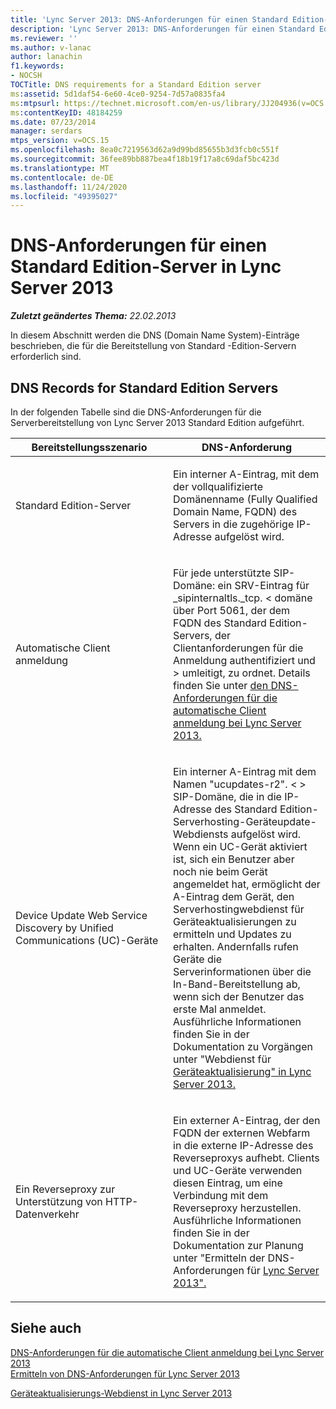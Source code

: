 ```yaml
---
title: 'Lync Server 2013: DNS-Anforderungen für einen Standard Edition-Server'
description: 'Lync Server 2013: DNS-Anforderungen für einen Standard Edition-Server.'
ms.reviewer: ''
ms.author: v-lanac
author: lanachin
f1.keywords:
- NOCSH
TOCTitle: DNS requirements for a Standard Edition server
ms:assetid: 5d1daf54-6e60-4ce0-9254-7d57a0835fa4
ms:mtpsurl: https://technet.microsoft.com/en-us/library/JJ204936(v=OCS.15)
ms:contentKeyID: 48184259
ms.date: 07/23/2014
manager: serdars
mtps_version: v=OCS.15
ms.openlocfilehash: 8ea0c7219563d62a9d99bd85655b3d3fcb0c551f
ms.sourcegitcommit: 36fee89bb887bea4f18b19f17a8c69daf5bc423d
ms.translationtype: MT
ms.contentlocale: de-DE
ms.lasthandoff: 11/24/2020
ms.locfileid: "49395027"
---
```

# <a name="dns-requirements-for-a-standard-edition-server-in-lync-server-2013"></a>DNS-Anforderungen für einen Standard Edition-Server in Lync Server 2013

<div data-xmlns="http://www.w3.org/1999/xhtml">

<div class="topic" data-xmlns="http://www.w3.org/1999/xhtml" data-msxsl="urn:schemas-microsoft-com:xslt" data-cs="https://msdn.microsoft.com/">

<div data-asp="https://msdn2.microsoft.com/asp">



</div>

<div id="mainSection">

<div id="mainBody">

<span> </span>

_**Zuletzt geändertes Thema:** 22.02.2013_

In diesem Abschnitt werden die DNS (Domain Name System)-Einträge beschrieben, die für die Bereitstellung von Standard -Edition-Servern erforderlich sind.

<div>

## <a name="dns-records-for-standard-edition-servers"></a>DNS Records for Standard Edition Servers

In der folgenden Tabelle sind die DNS-Anforderungen für die Serverbereitstellung von Lync Server 2013 Standard Edition aufgeführt.


<table>
<colgroup>
<col style="width: 50%" />
<col style="width: 50%" />
</colgroup>
<thead>
<tr class="header">
<th>Bereitstellungsszenario</th>
<th>DNS-Anforderung</th>
</tr>
</thead>
<tbody>
<tr class="odd">
<td><p>Standard Edition-Server</p></td>
<td><p>Ein interner A-Eintrag, mit dem der vollqualifizierte Domänenname (Fully Qualified Domain Name, FQDN) des Servers in die zugehörige IP-Adresse aufgelöst wird.</p></td>
</tr>
<tr class="even">
<td><p>Automatische Client anmeldung</p></td>
<td><p>Für jede unterstützte SIP-Domäne: ein SRV-Eintrag für _sipinternaltls._tcp. &lt; domäne über Port 5061, der dem FQDN des Standard Edition-Servers, der Clientanforderungen für die Anmeldung authentifiziert und &gt; umleitigt, zu ordnet. Details finden Sie unter <a href="lync-server-2013-dns-requirements-for-automatic-client-sign-in.md">den DNS-Anforderungen für die automatische Client anmeldung bei Lync Server 2013.</a></p></td>
</tr>
<tr class="odd">
<td><p>Device Update Web Service Discovery by Unified Communications (UC)-Geräte</p></td>
<td><p>Ein interner A-Eintrag mit dem Namen "ucupdates-r2". &lt; &gt; SIP-Domäne, die in die IP-Adresse des Standard Edition-Serverhosting-Geräteupdate-Webdiensts aufgelöst wird. Wenn ein UC-Gerät aktiviert ist, sich ein Benutzer aber noch nie beim Gerät angemeldet hat, ermöglicht der A-Eintrag dem Gerät, den Serverhostingwebdienst für Geräteaktualisierungen zu ermitteln und Updates zu erhalten. Andernfalls rufen Geräte die Serverinformationen über die In-Band-Bereitstellung ab, wenn sich der Benutzer das erste Mal anmeldet. Ausführliche Informationen finden Sie in der Dokumentation zu Vorgängen unter "Webdienst für <a href="lync-server-2013-device-update-web-service.md">Geräteaktualisierung" in Lync Server 2013.</a></p></td>
</tr>
<tr class="even">
<td><p>Ein Reverseproxy zur Unterstützung von HTTP-Datenverkehr</p></td>
<td><p>Ein externer A-Eintrag, der den FQDN der externen Webfarm in die externe IP-Adresse des Reverseproxys aufhebt. Clients und UC-Geräte verwenden diesen Eintrag, um eine Verbindung mit dem Reverseproxy herzustellen. Ausführliche Informationen finden Sie in der Dokumentation zur Planung unter "Ermitteln der DNS-Anforderungen für <a href="lync-server-2013-determine-dns-requirements.md">Lync Server 2013".</a></p></td>
</tr>
</tbody>
</table>


</div>

<div>

## <a name="see-also"></a>Siehe auch


[DNS-Anforderungen für die automatische Client anmeldung bei Lync Server 2013](lync-server-2013-dns-requirements-for-automatic-client-sign-in.md)  
[Ermitteln von DNS-Anforderungen für Lync Server 2013](lync-server-2013-determine-dns-requirements.md)  


[Geräteaktualisierungs-Webdienst in Lync Server 2013](lync-server-2013-device-update-web-service.md)  
  

</div>

</div>

<span> </span>

</div>

</div>

</div>

